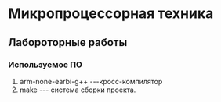 # Микропроцессорная техника

## Лабороторные работы
### Используемое ПО
1. arm-none-earbi-g++ ---кросс-компилятор
1. make --- система сборки проекта.
